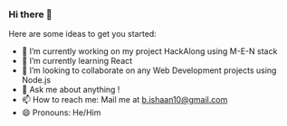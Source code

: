 ### Hi there 👋

Here are some ideas to get you started:

- 🔭 I’m currently working on my project HackAlong using M-E-N stack
- 🌱 I’m currently learning React
- 👯 I’m looking to collaborate on any Web Development projects using Node.js
- 💬 Ask me about anything !
- 📫 How to reach me: Mail me at b.ishaan10@gmail.com
- 😄 Pronouns: He/Him
